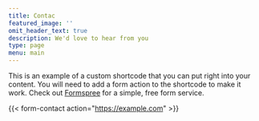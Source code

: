 ```yaml
---
title: Contac
featured_image: ''
omit_header_text: true
description: We'd love to hear from you
type: page
menu: main
---
```

This is an example of a custom shortcode that you can put right into your content. You will need to add a form action to the shortcode to make it work. Check out [Formspree](https://formspree.io/) for a simple, free form service.

{{< form-contact action="https://example.com"  >}}
